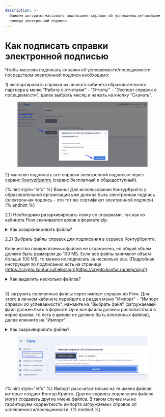 ```yaml
---
description: >-
  Опишем алгоритм массового подписания справок об успеваемости/посещаемости при
  помощи электронной подписи
---
```


# Как подписать справки электронной подписью

Чтобы массово подписать справки об успеваемости/посещаемости посредством электронной подписи необходимо:

1\) экспортировать справки из личного кабинета образовательного партнера в меню "Работа с отчетами" - "Отчеты" - "Экспорт справок о посещаемости", далее выбрать месяц и нажать на кнопку "Скачать".

<figure><img src="../.gitbook/assets/image (56).png" alt=""><figcaption></figcaption></figure>

2\) массово подписать все справки электронной подписью через сервис [КонтурКрипто ](https://crypto.kontur.ru/)(сервис бесплатный и общедоступный).&#x20;

{% hint style="info" %}
Важно! Для использования КонтурКрипто у образовательной организации уже должна быть электронная подпись (электронная подпись - это тот же сертификат электронной подписи)
{% endhint %}

2.1) Необходимо разархивировать папку со справками, так как из кабинета Flow скачивается архив  в формате zip.

<details>

<summary>Как разархивировать файлы?</summary>

**Windows**

ZIP-архивы это обычные файлы с расширением «.zip». Кликните правой кнопкой по файлу и выбрать в меню «Извлечь всё…»

![](<../.gitbook/assets/извлечь все.jpeg>)

При этом появится диалоговое окно, где нужно будет указать путь распаковки файлов, или оставить его по умолчанию (текущая папка). Если оставить включённой галочку «Показать извлечённые файлы», то по окончании процедуры разархивирования откроется ещё одно окно проводника с открытой новой папкой. А можно вообще не распаковывать файлы, а зайти в архив как в обычную папку и открыть нужный файл оттуда.

**Mac OS**

Чтобы извлечь файлы из архива формата ZIP, просто найдите его в Finder и нажмите на него дважды. Mac тут же запустит встроенное приложение для работы с архивами, которое извлечёт все данные в эту же папку.

![](<../.gitbook/assets/image (70).png>)\


</details>

2.2) Выбрать файлы справок для подписания в сервисе КонтурКрипто.

Количество прикрепляемых файлов не ограничено, но общий объем должен быть размером до 100 МБ. Если все файлы занимают объем больше 100 МБ, то можно их подписать за несколько раз. (Подробная инструкция по подписанию есть на странице [https://crypto.kontur.ru/help/sign](https://crypto.kontur.ru/help/sign)).

<details>

<summary>Как выделить несколько файлов?</summary>

Чтобы выбрать сразу несколько файлов для подписания, при выборе файла зажмите клавишу Ctrl и нажмите на необходимые документы.&#x20;

Также можно выделить первый файл мышкой, зажать SHIFT и выделить последний файл. Таким образом выделятся все файлы, которые находятся между ними. \
\
Чтобы выделить несколько файлов, которые идут подряд, с помощью клавиатуры выполните следующие действия:

1. Откройте папку;
2. Найдите первый файл и выделите его с помощью стрелок;
3. Зажмите SHIFT;
4. Не отпуская SHIFT перемещайтесь к последнему файлу;
5. Когда все нужные файлы будут выделены, отпустите клавишу SHIFT.

</details>

\
3\) загрузить полученные файлы через импорт справок во Flow. Для этого в личном кабинете перейдите в раздел меню "Импорт" - "Импорт справок об успеваемости", нажмите на "Выбрать файл" (загружаемый файл должен быть в формате zip и все файлы должны располагаться в корне архива, то есть в архиве не должно быть вложенных файлов), далее кликните на "Импорт".

<details>

<summary>Как заархивировать файлы?</summary>

**Windows**

Найдите папку, которую надо запаковать. Нажмите и удерживайте (или щелкните правой кнопкой мыши) папку, выберите Отправить, а затем выберите Сжатая ZIP-папка. Новая ZIP-папка с таким же именем будет создана в том же расположении.



**Mac OS**

Шаг 1. Откройте Finder.

Шаг 2. Выделите один или несколько файлов, которые необходимо добавить в архив.

Шаг 3. Активируйте контекстное меню для работы с файлами.

Шаг 4. Выберите возможность «Сжать» ли «Сжать объекты».

После этого в этой же папке Finder появился новый архив. Его можно будет использовать любым удобным образом: отправить через интернет, оставить в хранилище, перенести на внешний накопитель.

</details>

<figure><img src="../.gitbook/assets/image (67).png" alt=""><figcaption></figcaption></figure>

{% hint style="info" %}
Импорт рассчитан только на те имена файлов, которые создает Контур.Крипто. Другие сервисы подписания файлов могут создавать другие имена файлов. В таком случае мы не гарантируем корректность импорта загружаемых справок об успеваемости/посещаемости.
{% endhint %}
